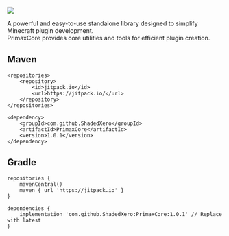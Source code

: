 [![](https://jitpack.io/v/ShadedXero/PrimaxCore.svg)](https://jitpack.io/#ShadedXero/PrimaxCore)

A powerful and easy-to-use standalone library designed to simplify Minecraft plugin development.  
PrimaxCore provides core utilities and tools for efficient plugin creation.

## Maven

```
<repositories>
    <repository>
        <id>jitpack.io</id>
        <url>https://jitpack.io/</url>
    </repository>
</repositories>
```

```
<dependency>
    <groupId>com.github.ShadedXero</groupId>
    <artifactId>PrimaxCore</artifactId>
    <version>1.0.1</version>
</dependency>
```

## Gradle

```
repositories {
    mavenCentral()
    maven { url 'https://jitpack.io' }
}
```

```
dependencies {
    implementation 'com.github.ShadedXero:PrimaxCore:1.0.1' // Replace with latest
}
```

